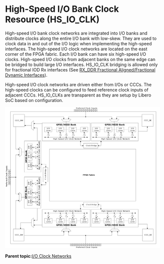 # High-Speed I/O Bank Clock Resource \(HS\_IO\_CLK\)

High-speed I/O bank clock networks are integrated into I/O banks and distribute clocks along the entire I/O bank with low-skew. They are used to clock data in and out of the I/O logic when implementing the high-speed interfaces. The high-speed I/O clock networks are located on the east corner of the FPGA fabric. Each I/O bank can have six high-speed I/O clocks. High-speed I/O clocks from adjacent banks on the same edge can be bridged to build large I/O interfaces. HS\_IO\_CLK bridging is allowed only for fractional IOD Rx interfaces \(See [RX\_DDR Fractional Aligned/Fractional Dynamic Interfaces](GUID-EA8EA594-6224-417D-BF62-A1120CC5854F.md)\).

High-speed I/O clock networks are driven either from I/Os or CCCs. The high-speed clocks can be configured to feed reference clock inputs of adjacent CCCs. HS\_IO\_CLKs are transparent as they are setup by Libero SoC based on configuration.

![](GUID-EEA290DE-71D2-4446-AEEB-209D3382B899-low.png "Distribution of the HS_IO_CLK")

**Parent topic:**[I/O Clock Networks](GUID-977E0649-932F-443C-867E-A85343F2F11B.md)

